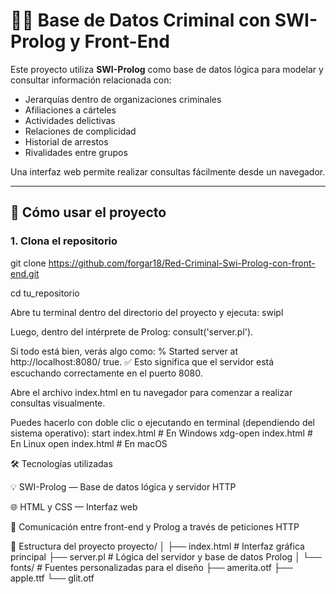 # 🕵️‍♂️ Base de Datos Criminal con SWI-Prolog y Front-End

Este proyecto utiliza **SWI-Prolog** como base de datos lógica para modelar y consultar información relacionada con:

- Jerarquías dentro de organizaciones criminales  
- Afiliaciones a cárteles  
- Actividades delictivas  
- Relaciones de complicidad  
- Historial de arrestos  
- Rivalidades entre grupos  

Una interfaz web permite realizar consultas fácilmente desde un navegador.

---

## 🚀 Cómo usar el proyecto

### 1. Clona el repositorio
git clone https://github.com/forgar18/Red-Criminal-Swi-Prolog-con-front-end.git

cd tu_repositorio

Abre tu terminal dentro del directorio del proyecto y ejecuta:
swipl

Luego, dentro del intérprete de Prolog:
consult('server.pl').

Si todo está bien, verás algo como:
% Started server at http://localhost:8080/
true.
✅ Esto significa que el servidor está escuchando correctamente en el puerto 8080.

Abre el archivo index.html en tu navegador para comenzar a realizar consultas visualmente.

Puedes hacerlo con doble clic o ejecutando en terminal (dependiendo del sistema operativo):
start index.html          # En Windows
xdg-open index.html       # En Linux
open index.html           # En macOS


🛠 Tecnologías utilizadas

💡 SWI-Prolog — Base de datos lógica y servidor HTTP

🌐 HTML y CSS — Interfaz web

🔄 Comunicación entre front-end y Prolog a través de peticiones HTTP

📂 Estructura del proyecto
proyecto/
│
├── index.html          # Interfaz gráfica principal
├── server.pl           # Lógica del servidor y base de datos Prolog
│
└── fonts/              # Fuentes personalizadas para el diseño
    ├── amerita.otf
    ├── apple.ttf
    └── glit.otf

